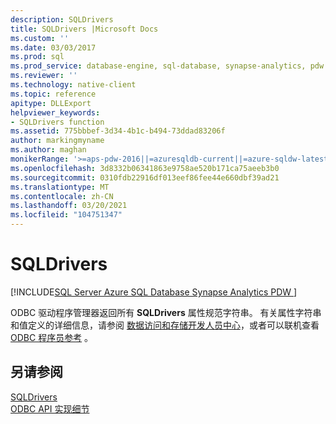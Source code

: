 ```yaml
---
description: SQLDrivers
title: SQLDrivers |Microsoft Docs
ms.custom: ''
ms.date: 03/03/2017
ms.prod: sql
ms.prod_service: database-engine, sql-database, synapse-analytics, pdw
ms.reviewer: ''
ms.technology: native-client
ms.topic: reference
apitype: DLLExport
helpviewer_keywords:
- SQLDrivers function
ms.assetid: 775bbbef-3d34-4b1c-b494-73ddad83206f
author: markingmyname
ms.author: maghan
monikerRange: '>=aps-pdw-2016||=azuresqldb-current||=azure-sqldw-latest||>=sql-server-2016||>=sql-server-linux-2017||=azuresqldb-mi-current'
ms.openlocfilehash: 3d8332b06341863e9758ae520b171ca75aeeb3b0
ms.sourcegitcommit: 0310fdb22916df013eef86fee44e660dbf39ad21
ms.translationtype: MT
ms.contentlocale: zh-CN
ms.lasthandoff: 03/20/2021
ms.locfileid: "104751347"
---
```

# <a name="sqldrivers"></a>SQLDrivers
[!INCLUDE[SQL Server Azure SQL Database Synapse Analytics PDW ](../../includes/applies-to-version/sql-asdb-asdbmi-asa-pdw.md)]

  ODBC 驱动程序管理器返回所有 **SQLDrivers** 属性规范字符串。 有关属性字符串和值定义的详细信息，请参阅 [数据访问和存储开发人员中心](../../connect/sql-data-developer.md)，或者可以联机查看 [ODBC 程序员参考](../../odbc/reference/odbc-programmer-s-reference.md) 。  
  
## <a name="see-also"></a>另请参阅  
 [SQLDrivers](../../odbc/reference/syntax/sqldrivers-function.md)   
 [ODBC API 实现细节](../../relational-databases/native-client-odbc-api/odbc-api-implementation-details.md)  
  

